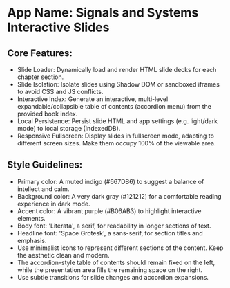 # **App Name**: Signals and Systems Interactive Slides

## Core Features:

- Slide Loader: Dynamically load and render HTML slide decks for each chapter section.
- Slide Isolation: Isolate slides using Shadow DOM or sandboxed iframes to avoid CSS and JS conflicts.
- Interactive Index: Generate an interactive, multi-level expandable/collapsible table of contents (accordion menu) from the provided book index.
- Local Persistence: Persist slide HTML and app settings (e.g. light/dark mode) to local storage (IndexedDB).
- Responsive Fullscreen: Display slides in fullscreen mode, adapting to different screen sizes. Make them occupy 100% of the viewable area.

## Style Guidelines:

- Primary color: A muted indigo (#667DB6) to suggest a balance of intellect and calm.
- Background color: A very dark gray (#121212) for a comfortable reading experience in dark mode.
- Accent color: A vibrant purple (#B06AB3) to highlight interactive elements.
- Body font: 'Literata', a serif, for readability in longer sections of text.
- Headline font: 'Space Grotesk', a sans-serif, for section titles and emphasis.
- Use minimalist icons to represent different sections of the content. Keep the aesthetic clean and modern.
- The accordion-style table of contents should remain fixed on the left, while the presentation area fills the remaining space on the right.
- Use subtle transitions for slide changes and accordion expansions.